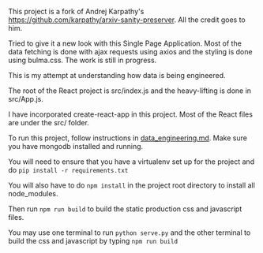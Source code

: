 This project is a fork of Andrej Karpathy's https://github.com/karpathy/arxiv-sanity-preserver. All the credit goes to him.

Tried to give it a new look with this Single Page Application. Most of the data fetching is done with ajax requests using axios and the styling is done using bulma.css. The work is still in progress.

This is my attempt at understanding how data is being engineered.

The root of the React project is src/index.js and the heavy-lifting is done in src/App.js.

I have incorporated create-react-app in this project. Most of the React files are under the src/ folder.

To run this project, follow instructions in [data_engineering.md](https://github.com/pranayaryal/arxiv-sanity-preserver/blob/pranay_features/data_engineering.md). Make sure you have mongodb installed and running.

You will need to ensure that you have a virtualenv set up for the project and do `pip install -r requirements.txt`

You will also have to do `npm install` in the project root directory to install all node_modules.

Then run `npm run build` to build the static production css and javascript files.

 You may use one terminal to run `python serve.py` and the other terminal to build the css and javascript by typing `npm run build`


